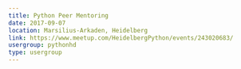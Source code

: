 ```yaml
---
title: Python Peer Mentoring
date: 2017-09-07
location: Marsilius-Arkaden, Heidelberg
link: https://www.meetup.com/HeidelbergPython/events/243020683/
usergroup: pythonhd
type: usergroup
---
```

